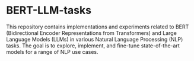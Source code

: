 # BERT-LLM-tasks
This repository contains implementations and experiments related to BERT (Bidirectional Encoder Representations from Transformers) and Large Language Models (LLMs) in various Natural Language Processing (NLP) tasks. The goal is to explore, implement, and fine-tune state-of-the-art models for a range of NLP use cases.
